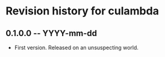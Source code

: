 # Revision history for culambda

## 0.1.0.0 -- YYYY-mm-dd

* First version. Released on an unsuspecting world.
